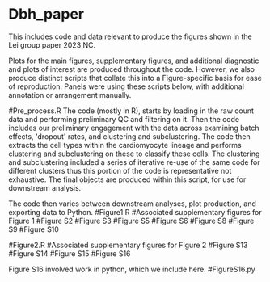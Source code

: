 # Dbh_paper
This includes code and data relevant to produce the figures shown in the Lei group paper 2023 NC.

Plots for the main figures, supplementary figures, and additional diagnostic and plots of interest are produced throughout the code. However, we also produce distinct scripts that collate this into a Figure-specific basis for ease of reproduction. Panels were using these scripts below, with additional annotation or arrangement manually.

#Pre_process.R
The code (mostly in R), starts by loading in the raw count data and performing preliminary QC and filtering on it.
Then the code includes our preliminary engagement with the data across examining batch effects, 'dropout' rates, and clustering and subclustering.
The code then extracts the cell types within the cardiomyocyte lineage and performs clustering and subclustering on these to classify these cells.
The clustering and subclustering included a series of iterative re-use of the same code for different clusters thus this portion of the code is representative not exhaustive.
The final objects are produced within this script, for use for downstream analysis.

The code then varies between downstream analyses, plot production, and exporting data to Python.
#Figure1.R
  #Associated supplementary figures for Figure 1
  #Figure S2
  #Figure S3
  #Figure S5
  #Figure S6
  #Figure S8
  #Figure S9
  #Figure S10
  
#Figure2.R
  #Associated supplementary figures for Figure 2
  #Figure S13
  #Figure S14
  #Figure S15
  #Figure S16

Figure S16 involved work in python, which we include here.
#FigureS16.py
  

